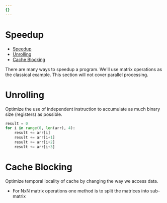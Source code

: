 ```yaml
---
{}
---
```


# Speedup
- [Speedup](#speedup)
- [Unrolling](#unrolling)
- [Cache Blocking](#cache-blocking)

There are many ways to speedup a program. We'll use matrix operations as the classical example. This section will not cover parallel processing.

# Unrolling
Optimize the use of independent instruction to accumulate as much binary size (registers) as possible.

```Python
result = 0
for i in range(0, len(arr), 4):
    result += arr[i]  
    result += arr[i+1]
    result += arr[i+2]
    result += arr[i+3]
```


# Cache Blocking
Optimize temporal locality of cache by changing the way we access data.

* For NxN matrix operations one method is to split the matrices into sub-matrix